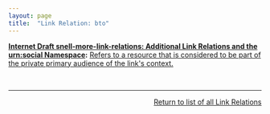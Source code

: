 ```yaml
---
layout: page
title:  "Link Relation: bto"
---
```


**[Internet Draft snell-more-link-relations: Additional Link Relations and the urn:social Namespace](/specs/IETF/I-D/snell-more-link-relations "This specification defines a number of additional Link Relation Types that can used for a variety of purposes."):** [Refers to a resource that is considered to be part of the private primary audience of the link's context.](http://tools.ietf.org/html/draft-snell-more-link-relations#section-3)

<br/>
<hr/>

<p style="text-align: right"><a href="../link-relations">Return to list of all Link Relations</a></p>